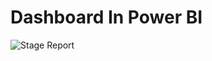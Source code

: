 # Dashboard In Power BI 
![Stage Report](https://github.com/WaleeSassi/stage/assets/60781148/dfe7ae70-9140-4ed7-bcc1-35822da73fae)

